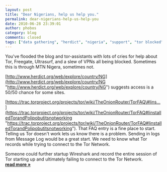```yaml
---
layout: post
title: "Dear Nigerians, help us help you."
permalink: dear-nigerians-help-us-help-you
date: 2010-06-28 23:39:01
author: phobos
category: blog
comments: closed
tags: ["data gathering", "herdict", "nigeria", "support", "tor blocked", "websites blocked"]
---
```


You've flooded the blog and tor-assistants with lots of cries for help about Tor, Freegate, Ultrasurf, and a slew of VPNs all being blocked. Sometimes this is through MTN Nigera, sometimes not.

[http://www.herdict.org/web/explore/country/NG](http://www.herdict.org/web/explore/country/NG "http://www.herdict.org/web/explore/country/NG") suggests access is a 50/50 chance for some sites.

[https://trac.torproject.org/projects/tor/wiki/TheOnionRouter/TorFAQ\#Iins...](https://trac.torproject.org/projects/tor/wiki/TheOnionRouter/TorFAQ#IinstalledTorandPolipobutitsnotworking "https://trac.torproject.org/projects/tor/wiki/TheOnionRouter/TorFAQ#IinstalledTorandPolipobutitsnotworking"). That FAQ entry is a fine place to start. Telling us Tor doesn't work lets us know there is a problem. Sending in logs from Message Log would be a great start. We need to know what Tor records while trying to connect to the Tor Network.

Someone could further startup Wireshark and record the entire session of Tor starting up and ultimately failing to connect to the Tor Network. [**read more »**](https://blog.torproject.org/blog/dear-nigerians-help-us-help-you)
